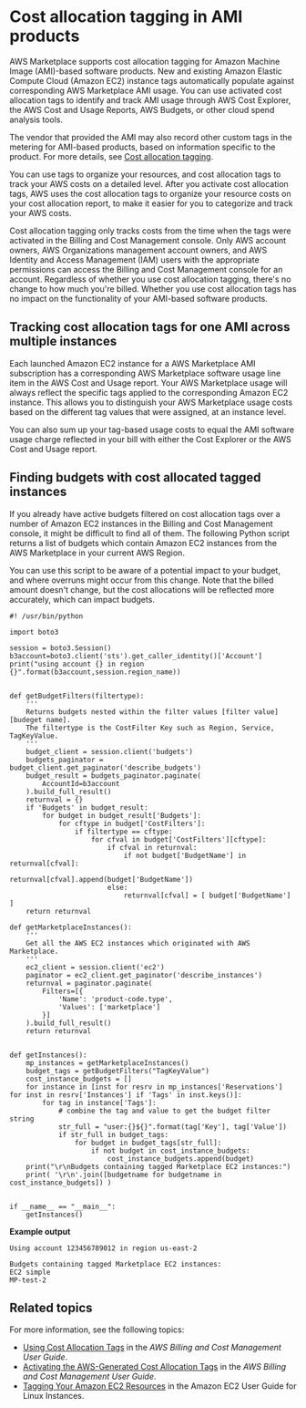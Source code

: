 # Cost allocation tagging in AMI products<a name="cost-allocation-tagging-ami-marketplace"></a>

AWS Marketplace supports cost allocation tagging for Amazon Machine Image \(AMI\)\-based software products\. New and existing Amazon Elastic Compute Cloud \(Amazon EC2\) instance tags automatically populate against corresponding AWS Marketplace AMI usage\. You can use activated cost allocation tags to identify and track AMI usage through AWS Cost Explorer, the AWS Cost and Usage Reports, AWS Budgets, or other cloud spend analysis tools\.

The vendor that provided the AMI may also record other custom tags in the metering for AMI\-based products, based on information specific to the product\. For more details, see [Cost allocation tagging](cost-allocation-tagging.md)\.

You can use tags to organize your resources, and cost allocation tags to track your AWS costs on a detailed level\. After you activate cost allocation tags, AWS uses the cost allocation tags to organize your resource costs on your cost allocation report, to make it easier for you to categorize and track your AWS costs\.

Cost allocation tagging only tracks costs from the time when the tags were activated in the Billing and Cost Management console\. Only AWS account owners, AWS Organizations management account owners, and AWS Identity and Access Management \(IAM\) users with the appropriate permissions can access the Billing and Cost Management console for an account\. Regardless of whether you use cost allocation tagging, there's no change to how much you're billed\. Whether you use cost allocation tags has no impact on the functionality of your AMI\-based software products\.

## Tracking cost allocation tags for one AMI across multiple instances<a name="multi-instances-cost-allocation-tagging-marketplace"></a>

Each launched Amazon EC2 instance for a AWS Marketplace AMI subscription has a corresponding AWS Marketplace software usage line item in the AWS Cost and Usage report\. Your AWS Marketplace usage will always reflect the specific tags applied to the corresponding Amazon EC2 instance\. This allows you to distinguish your AWS Marketplace usage costs based on the different tag values that were assigned, at an instance level\.

You can also sum up your tag\-based usage costs to equal the AMI software usage charge reflected in your bill with either the Cost Explorer or the AWS Cost and Usage report\.

## Finding budgets with cost allocated tagged instances<a name="cost-allocation-tag-script-marketplace"></a>

If you already have active budgets filtered on cost allocation tags over a number of Amazon EC2 instances in the Billing and Cost Management console, it might be difficult to find all of them\. The following Python script returns a list of budgets which contain Amazon EC2 instances from the AWS Marketplace in your current AWS Region\.

You can use this script to be aware of a potential impact to your budget, and where overruns might occur from this change\. Note that the billed amount doesn't change, but the cost allocations will be reflected more accurately, which can impact budgets\.

```
#! /usr/bin/python

import boto3

session = boto3.Session()
b3account=boto3.client('sts').get_caller_identity()['Account']
print("using account {} in region {}".format(b3account,session.region_name))


def getBudgetFilters(filtertype):
    ''' 
    Returns budgets nested within the filter values [filter value][budeget name].
    The filtertype is the CostFilter Key such as Region, Service, TagKeyValue.
    '''    
    budget_client = session.client('budgets')
    budgets_paginator = budget_client.get_paginator('describe_budgets')
    budget_result = budgets_paginator.paginate(
        AccountId=b3account
    ).build_full_result()    
    returnval = {}
    if 'Budgets' in budget_result:
        for budget in budget_result['Budgets']:
            for cftype in budget['CostFilters']:
                if filtertype == cftype:                          
                    for cfval in budget['CostFilters'][cftype]:
                        if cfval in returnval:
                            if not budget['BudgetName'] in returnval[cfval]:
                                returnval[cfval].append(budget['BudgetName'])
                        else:
                            returnval[cfval] = [ budget['BudgetName'] ]
    return returnval

def getMarketplaceInstances():
    '''
    Get all the AWS EC2 instances which originated with AWS Marketplace.        
    '''
    ec2_client = session.client('ec2')
    paginator = ec2_client.get_paginator('describe_instances')
    returnval = paginator.paginate(
        Filters=[{
            'Name': 'product-code.type',
            'Values': ['marketplace']
        }]
    ).build_full_result()
    return returnval


def getInstances():
    mp_instances = getMarketplaceInstances()
    budget_tags = getBudgetFilters("TagKeyValue")
    cost_instance_budgets = []
    for instance in [inst for resrv in mp_instances['Reservations'] for inst in resrv['Instances'] if 'Tags' in inst.keys()]:    
        for tag in instance['Tags']:                
            # combine the tag and value to get the budget filter string
            str_full = "user:{}${}".format(tag['Key'], tag['Value'])
            if str_full in budget_tags:
                for budget in budget_tags[str_full]:
                    if not budget in cost_instance_budgets:
                        cost_instance_budgets.append(budget)    
    print("\r\nBudgets containing tagged Marketplace EC2 instances:")
    print( '\r\n'.join([budgetname for budgetname in cost_instance_budgets]) )


if __name__ == "__main__":
    getInstances()
```

**Example output**

```
Using account 123456789012 in region us-east-2

Budgets containing tagged Marketplace EC2 instances:
EC2 simple
MP-test-2
```

## Related topics<a name="cost-allocation-tagging-related-topics"></a>

For more information, see the following topics:
+ [Using Cost Allocation Tags](https://docs.aws.amazon.com/awsaccountbilling/latest/aboutv2/cost-alloc-tags.html) in the *AWS Billing and Cost Management User Guide*\. 
+ [Activating the AWS\-Generated Cost Allocation Tags](https://docs.aws.amazon.com/awsaccountbilling/latest/aboutv2/activate-built-in-tags.html) in the *AWS Billing and Cost Management User Guide*\. 
+ [Tagging Your Amazon EC2 Resources](https://docs.aws.amazon.com/AWSEC2/latest/UserGuide/Using_Tags.html) in the Amazon EC2 User Guide for Linux Instances\.